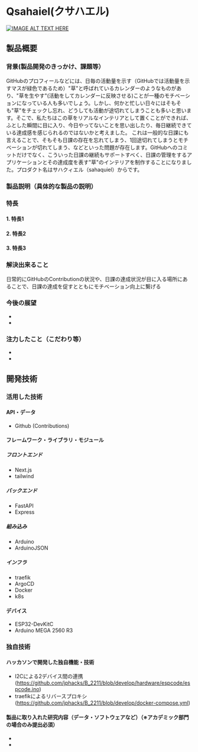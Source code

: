 # Qsahaiel(クサハエル)

[![IMAGE ALT TEXT HERE](https://jphacks.com/wp-content/uploads/2022/08/JPHACKS2022_ogp.jpg)](https://www.youtube.com/watch?v=LUPQFB4QyVo)

## 製品概要
### 背景(製品開発のきっかけ、課題等）
  GitHubのプロフィールなどには、日毎の活動量を示す（GitHubでは活動量を示すマスが緑色であるため）"草"と呼ばれているカレンダーのようなものがあり、"草を生やす"(活動をしてカレンダーに反映させる)ことが一種のモチベーションになっている人も多いでしょう。しかし、何かと忙しい日々にはそもそも"草"をチェックし忘れ、どうしても活動が途切れてしまうことも多いと思います。そこで、私たちはこの草をリアルなインテリアとして置くことができれば、ふとした瞬間に目に入り、今日やってないことを思い出したり、毎日継続できている達成感を感じられるのではないかと考えました。
  これは一般的な日課にも言えることで、そもそも日課の存在を忘れてしまう、1回途切れてしまうとモチベーションが切れてしまう、などといった問題が存在します。GitHubへのコミットだけでなく、こういった日課の継続もサポートすべく、日課の管理をするアプリケーションとその達成度を表す"草"のインテリアを制作することになりました。プロダクト名はサハクィエル（sahaquiel）からです。

### 製品説明（具体的な製品の説明）
### 特長
#### 1. 特長1
#### 2. 特長2
#### 3. 特長3

### 解決出来ること
  日常的にGitHubのContributionの状況や、日課の達成状況が目に入る場所にあることで、日課の達成を促すとともにモチベーション向上に繋げる

### 今後の展望
* 
* 

### 注力したこと（こだわり等）
* 
* 

## 開発技術
### 活用した技術
#### API・データ
* Github (Contributions)

#### フレームワーク・ライブラリ・モジュール
##### フロントエンド
* Next.js
* tailwind
##### バックエンド
* FastAPI
* Express
##### 組み込み
* Arduino
* ArduinoJSON
##### インフラ
* traefik
* ArgoCD
* Docker
* k8s

#### デバイス
* ESP32-DevKitC
* Arduino MEGA 2560 R3

### 独自技術
#### ハッカソンで開発した独自機能・技術
* I2Cによる2デバイス間の連携(https://github.com/jphacks/B_2211/blob/develop/hardware/espcode/espcode.ino)
* traefikによるリバースプロキシ(https://github.com/jphacks/B_2211/blob/develop/docker-compose.yml)

#### 製品に取り入れた研究内容（データ・ソフトウェアなど）（※アカデミック部門の場合のみ提出必須）
* 
* 
